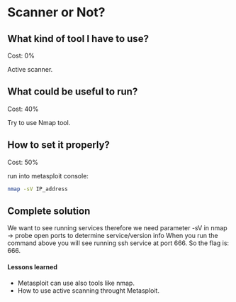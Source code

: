# Scanner or Not?

## What kind of tool I have to use?

Cost: 0%

Active scanner.

## What could be useful to run?

Cost: 40%

Try to use Nmap tool.

## How to set it properly?

Cost: 50%

run into metasploit console:
```bash
nmap -sV IP_address
```

## Complete solution

We want to see running services therefore we need parameter -sV in nmap -> probe open ports to determine service/version info
When you run the command above you will see running ssh service at port 666. So the flag is: 666.

#### Lessons learned

  * Metasploit can use also tools like nmap.
  * How to use active scanning throught Metasploit.
 
